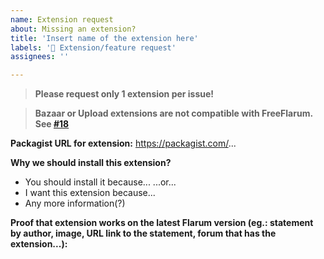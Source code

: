 ```yaml
---
name: Extension request
about: Missing an extension?
title: 'Insert name of the extension here'
labels: '🙋 Extension/feature request'
assignees: ''

---
```


> **Please request only 1 extension per issue!**

> **Bazaar or Upload extensions are not compatible with FreeFlarum. See [#18](https://github.com/gwillem/freeflarum.com/issues/18)**

__Packagist URL for extension:__
https://packagist.com/...

__Why we should install this extension?__
- You should install it because...
...or...
- I want this extension because...
- Any more information(?)

__Proof that extension works on the latest Flarum version (eg.: statement by author, image, URL link to the statement, forum that has the extension...):__

>
